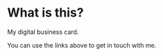 <div class="prose p-4 pt-8 md:max-w-100 lg:max-w-xl xl:max-w-3xl max-h-20">
<h1 class="bg-linear-to-br from-secondary to-primary bg-clip-text text-transparent">
  What is this?
</h1>

My digital business card.

You can use the links above to get in touch with me.


</div>